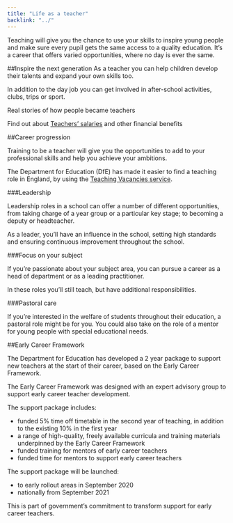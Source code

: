 ```yaml
---
title: "Life as a teacher"
backlink: "../"
---
```


<div class="jumbotron">
  <p>Teaching will give you the chance to use your skills to inspire young people and make sure every pupil gets the same access to a quality education.  It’s a career that offers varied opportunities, where no day is ever the same.</p>
</div>

##Inspire the next generation
As a teacher you can help children develop their talents and expand your own skills too.

In addition to the day job you can get involved in after-school activities, clubs, trips or sport.

Real stories of how people became teachers

Find out about [Teachers’ salaries](./teachers-salaries-and-benefits) and other financial benefits

##Career progression

Training to be a teacher will give you the opportunities to add to your professional skills and help you achieve your ambitions.

The Department for Education (DfE) has made it easier to find a teaching role in England, by using the [Teaching Vacancies service](https://teaching-vacancies.service.gov.uk/).

###Leadership

Leadership roles in a school can offer a number of different opportunities, from taking charge of a year group or a particular key stage; to becoming a deputy or headteacher.

As a leader, you’ll have an influence in the school, setting high standards and ensuring continuous improvement throughout the school.

###Focus on your subject

If you’re passionate about your subject area, you can pursue a career as a head of department or as a leading practitioner.  

In these roles you’ll still teach, but have additional responsibilities.

###Pastoral care

If you’re interested in the welfare of students throughout their education, a pastoral role might be for you. You could also take on the role of a mentor for young people with special educational needs.

##Early Career Framework

The Department for Education has developed a 2 year package to support new teachers at the start of their career, based on the Early Career Framework.

The Early Career Framework was designed with an expert advisory group to support early career teacher development.

The support package includes:

  - funded 5% time off timetable in the second year of teaching, in addition to the existing 10% in the first year
  - a range of high-quality, freely available curricula and training materials underpinned by the Early Career Framework
  - funded training for mentors of early career teachers
  - funded time for mentors to support early career teachers

The support package will be launched:

  - to early rollout areas in September 2020
  - nationally from September 2021

This is part of government’s commitment to transform support for early career teachers.
